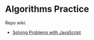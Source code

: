 # Algorithms Practice

Repo wiki: 
* [Solving Problems with JavaScript](https://github.com/mchaitanya/algorithms_practice/wiki/Solving-Problems-with-JavaScript)

